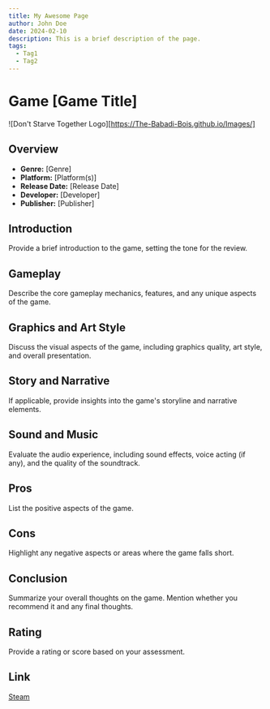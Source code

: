 ```yaml
---
title: My Awesome Page
author: John Doe
date: 2024-02-10
description: This is a brief description of the page.
tags:
  - Tag1
  - Tag2
---
```


# Game [Game Title]
![Don't Starve Together Logo][https://The-Babadi-Bois.github.io/Images/]
## Overview

- **Genre:** [Genre]
- **Platform:** [Platform(s)]
- **Release Date:** [Release Date]
- **Developer:** [Developer]
- **Publisher:** [Publisher]

## Introduction

Provide a brief introduction to the game, setting the tone for the review.

## Gameplay

Describe the core gameplay mechanics, features, and any unique aspects of the game.

## Graphics and Art Style

Discuss the visual aspects of the game, including graphics quality, art style, and overall presentation.

## Story and Narrative

If applicable, provide insights into the game's storyline and narrative elements.

## Sound and Music

Evaluate the audio experience, including sound effects, voice acting (if any), and the quality of the soundtrack.

## Pros

List the positive aspects of the game.

## Cons

Highlight any negative aspects or areas where the game falls short.

## Conclusion

Summarize your overall thoughts on the game. Mention whether you recommend it and any final thoughts.

## Rating

Provide a rating or score based on your assessment.

## Link

[Steam][Steam]

[Steam]: https://store.steampowered.com/app/